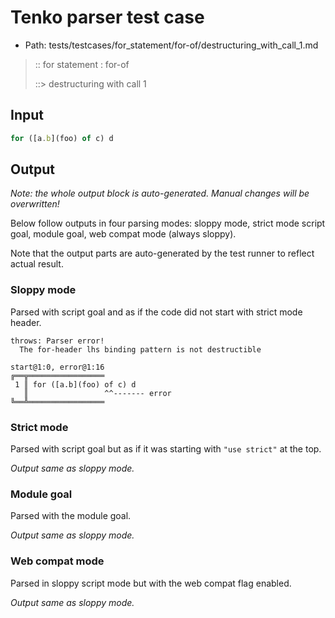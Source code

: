 # Tenko parser test case

- Path: tests/testcases/for_statement/for-of/destructuring_with_call_1.md

> :: for statement : for-of
>
> ::> destructuring with call 1

## Input

`````js
for ([a.b](foo) of c) d
`````

## Output

_Note: the whole output block is auto-generated. Manual changes will be overwritten!_

Below follow outputs in four parsing modes: sloppy mode, strict mode script goal, module goal, web compat mode (always sloppy).

Note that the output parts are auto-generated by the test runner to reflect actual result.

### Sloppy mode

Parsed with script goal and as if the code did not start with strict mode header.

`````
throws: Parser error!
  The for-header lhs binding pattern is not destructible

start@1:0, error@1:16
╔══╦═════════════════
 1 ║ for ([a.b](foo) of c) d
   ║                 ^^------- error
╚══╩═════════════════

`````

### Strict mode

Parsed with script goal but as if it was starting with `"use strict"` at the top.

_Output same as sloppy mode._

### Module goal

Parsed with the module goal.

_Output same as sloppy mode._

### Web compat mode

Parsed in sloppy script mode but with the web compat flag enabled.

_Output same as sloppy mode._
